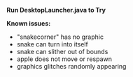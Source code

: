 **Run DesktopLauncher.java to Try**

**Known issues:**
* "snakecorner" has no graphic
* snake can turn into itself
* snake can slither out of bounds
* apple does not move or respawn
* graphics glitches randomly appearing 
